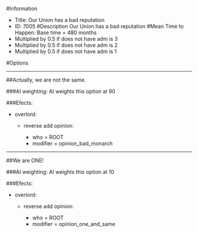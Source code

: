 #Information
 - Title: Our Union has a bad reputation
 - ID: 7005
#Description
Our Union has a bad reputation
#Mean Time to Happen:
Base time = 480 months
 - Multiplied by 0.5 if does not have adm is 3
 - Multiplied by 0.5 if does not have adm is 2
 - Multiplied by 0.5 if does not have adm is 1

#Options

___
##Actually, we are not the same.

###AI weighting:
AI weights this option at 90


###Efects:<ul><li>overlord:</li><ul><li>reverse add opinion:</li><ul><li>who = ROOT</li><li>modifier = opinion_bad_monarch</li></ul></ul></ul>

___
##We are ONE!

###AI weighting:
AI weights this option at 10


###Efects:<ul><li>overlord:</li><ul><li>reverse add opinion:</li><ul><li>who = ROOT</li><li>modifier = opinion_one_and_same</li></ul></ul></ul>
